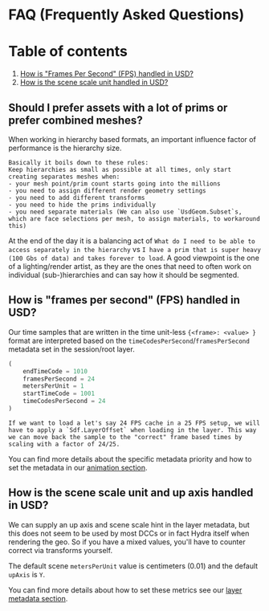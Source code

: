 # FAQ (Frequently Asked Questions)

# Table of contents
1. [How is "Frames Per Second" (FPS) handled in USD?](#faqFPS)
1. [How is the scene scale unit handled in USD?](#faqFPS)

## Should I prefer assets with a lot of prims or prefer combined meshes?
When working in hierarchy based formats, an important influence factor of performance is the hierarchy size.

~~~admonish important title="Pro Tip | Hierarchy Size"
Basically it boils down to these rules:
Keep hierarchies as small as possible at all times, only start creating separates meshes when:
- your mesh point/prim count starts going into the millions
- you need to assign different render geometry settings
- you need to add different transforms
- you need to hide the prims individually
- you need separate materials (We can also use `UsdGeom.Subset`s, which are face selections per mesh, to assign materials, to workaround this)
~~~

At the end of the day it is a balancing act of `What do I need to be able to access separately in the hierarchy` vs `I have a prim that is super heavy (100 Gbs of data) and takes forever to load`.
A good viewpoint is the one of a lighting/render artist, as they are the ones that need to often work on individual (sub-)hierarchies and can say how it should be segmented.

## How is "frames per second" (FPS) handled in USD?
Our time samples that are written in the time unit-less `{<frame>: <value> }` format are interpreted based on the `timeCodesPerSecond`/`framesPerSecond` metadata set in the session/root layer.

```python
(
    endTimeCode = 1010
    framesPerSecond = 24
    metersPerUnit = 1
    startTimeCode = 1001
    timeCodesPerSecond = 24
)
```
~~~admonish warning
If we want to load a let's say 24 FPS cache in a 25 FPS setup, we will have to apply a `Sdf.LayerOffset` when loading in the layer. This way we can move back the sample to the "correct" frame based times by scaling with a factor of 24/25.
~~~

You can find more details about the specific metadata priority and how to set the metadata in our [animation section](../core/elements/animation.md#frames-per-second).

## How is the scene scale unit and up axis handled in USD?
We can supply an up axis and scene scale hint in the layer metadata, but this does not seem to be used by most DCCs or in fact Hydra itself when rendering the geo. So if you have a mixed values, you'll have to counter correct via transforms yourself.

The default scene `metersPerUnit` value is centimeters (0.01) and the default `upAxis` is `Y`.

You can find more details about how to set these metrics see our [layer metadata section](../core/elements/metadata.md#readingwriting-stage-and-layer-metrics-fpsscene-unit-scaleup-axis-highlow-level-api).